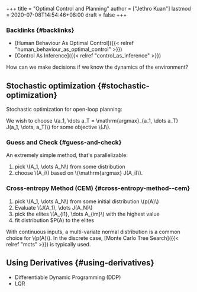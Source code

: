 +++
title = "Optimal Control and Planning"
author = ["Jethro Kuan"]
lastmod = 2020-07-08T14:54:46+08:00
draft = false
+++

### Backlinks {#backlinks}

- [Human Behaviour As Optimal Control]({{< relref "human_behaviour_as_optimal_control" >}})
- [Control As Inference]({{< relref "control_as_inference" >}})

How can we make decisions if we know the dynamics of the environment?

## Stochastic optimization {#stochastic-optimization}

Stochastic optimization for open-loop planning:

We wish to choose \\(a_1, \dots a_T = \mathrm{argmax}\_{a_1, \dots a_T}
J(a_1, \dots, a_T)\\) for some objective \\(J\\).

### Guess and Check {#guess-and-check}

An extremely simple method, that's parallelizable:

1.  pick \\(A_1, \dots A_N\\) from some distribution
2.  choose \\(A_i\\) based on \\(\mathrm{argmax} J(A_i)\\).

### Cross-entropy Method (CEM) {#cross-entropy-method--cem}

1.  pick \\(A_1, \dots A_N\\) from some initial distribution \\(p(A)\\)
2.  Evaluate \\(J(A_1), \dots J(A_N)\\)
3.  pick the elites \\(A\_{i1}, \dots A\_{im}\\) with the highest value
4.  fit distribution \$P(A) to the elites

With continuous inputs, a multi-variate normal distribution is a common choice
for \\(p(A)\\). In the discrete case, [Monte Carlo Tree Search]({{< relref "mcts" >}}) is typically used.

## Using Derivatives {#using-derivatives}

- Differentiable Dynamic Programming (DDP)
- LQR
